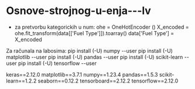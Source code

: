 # Osnove-strojnog-u-enja---lv

- za pretvorbu kategorickih u num:
ohe = OneHotEncoder ()
X_encoded = ohe.fit_transform(data[['Fuel Type']]).toarray()
data['Fuel Type'] = X_encoded

Za računala na labosima:
pip install (-U) numpy --user
pip install (-U) matplotlib --user
pip install (-U) pandas --user
pip install (-U) scikit-learn --user
pip install (-U) tensorflow --user

keras==2.12.0
matplotlib==3.7.1
numpy==1.23.4
pandas==1.5.3
scikit-learn==1.2.2
seaborn==0.12.2
tensorboard==2.12.2
tensorflow==2.12.0
